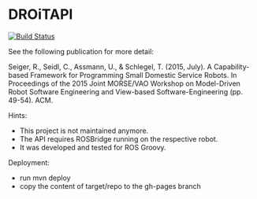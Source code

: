 # DROiTAPI
[![Build Status](https://travis-ci.org/IoTUDresden/DROiTAPI.svg?branch=master)](https://travis-ci.org/IoTUDresden/DROiTAPI)


See the following publication for more detail:

Seiger, R., Seidl, C., Assmann, U., & Schlegel, T. (2015, July). A Capability-based Framework for Programming Small Domestic Service Robots. In Proceedings of the 2015 Joint MORSE/VAO Workshop on Model-Driven Robot Software Engineering and View-based Software-Engineering (pp. 49-54). ACM.

Hints:

- This project is not maintained anymore.
- The API requires ROSBridge running on the respective robot.
- It was developed and tested for ROS Groovy.

Deployment:

- run mvn deploy
- copy the content of target/repo to the gh-pages branch
